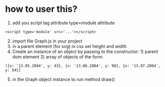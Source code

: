 # how to user this?

1. add you script tag attribute type=module attribute
```
<script type='module' src='...'></script>
```
2. import file Graph.js in your project
3. in a parent element (for svg) in css set height and width
4. Create an instance of an object by passing to the constructor: 1) parent dom element 2) array of objects of the form:
```
[{x: '13.05.2004', y: 43}, {x: '13.06.2004', y: 98}, {x: '13.07.2004', y: 54}]
```
5. in the Graph object instance to run method draw()